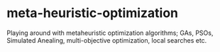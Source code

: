 # meta-heuristic-optimization
Playing around with metaheuristic optimization algorithms; GAs, PSOs, Simulated Anealing, multi-objective optimization, local searches etc.

